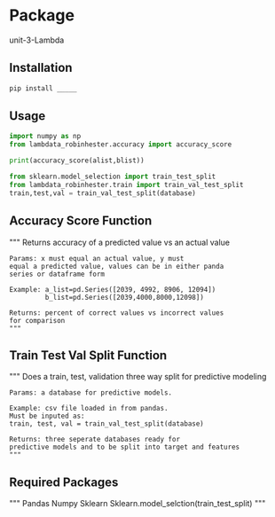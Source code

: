 # Package
unit-3-Lambda

## Installation

```sh
pip install _____
```

## Usage
```py
import numpy as np
from lambdata_robinhester.accuracy import accuracy_score

print(accuracy_score(alist,blist))
```
```py
from sklearn.model_selection import train_test_split
from lambdata_robinhester.train import train_val_test_split
train,test,val = train_val_test_split(database)
```

## Accuracy Score Function
 """
    Returns accuracy of a predicted value vs an
    actual value

    Params: x must equal an actual value, y must
    equal a predicted value, values can be in either panda
    series or dataframe form

    Example: a_list=pd.Series([2039, 4992, 8906, 12094])
             b_list=pd.Series([2039,4000,8000,12098])

    Returns: percent of correct values vs incorrect values
    for comparison
    """

## Train Test Val Split Function
 """
    Does a train, test, validation three way
    split for predictive modeling

    Params: a database for predictive models.

    Example: csv file loaded in from pandas.
    Must be inputed as:
    train, test, val = train_val_test_split(database)

    Returns: three seperate databases ready for
    predictive models and to be split into target and features
    """

## Required Packages

"""
Pandas
Numpy
Sklearn
Sklearn.model_selction(train_test_split)
"""
